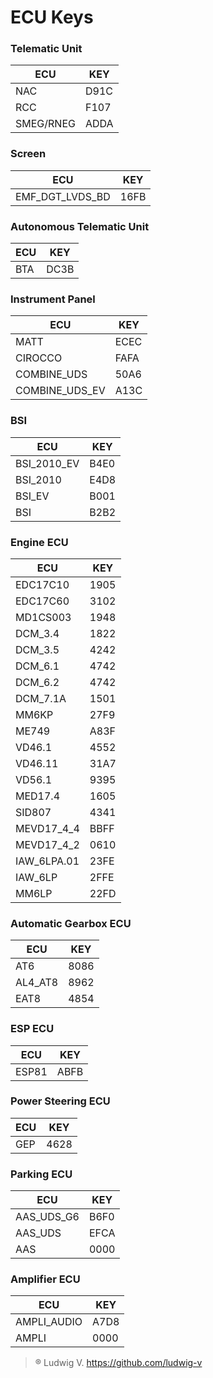 # ECU Keys

### Telematic Unit
| ECU | KEY |
|--|--|
| NAC | D91C |
| RCC | F107 |
| SMEG/RNEG | ADDA |

### Screen
| ECU | KEY |
|--|--|
| EMF_DGT_LVDS_BD | 16FB |

### Autonomous Telematic Unit
| ECU | KEY |
|--|--|
| BTA | DC3B |

### Instrument Panel
| ECU | KEY |
|--|--|
| MATT | ECEC |
| CIROCCO | FAFA |
| COMBINE_UDS | 50A6 |
| COMBINE_UDS_EV | A13C |

### BSI
| ECU | KEY |
|--|--|
| BSI_2010_EV | B4E0 |
| BSI_2010 | E4D8 |
| BSI_EV | B001 |
| BSI | B2B2 |

### Engine ECU
| ECU | KEY |
|--|--|
| EDC17C10 | 1905 |
| EDC17C60 | 3102 |
| MD1CS003 | 1948 |
| DCM_3.4 | 1822 |
| DCM_3.5 | 4242 |
| DCM_6.1 | 4742 |
| DCM_6.2 | 4742 |
| DCM_7.1A | 1501 |
| MM6KP | 27F9 |
| ME749 | A83F |
| VD46.1 | 4552 |
| VD46.11 | 31A7 |
| VD56.1 | 9395 |
| MED17.4 | 1605 |
| SID807 | 4341 |
| MEVD17_4_4 | BBFF |
| MEVD17_4_2 | 0610 |
| IAW_6LPA.01 | 23FE |
| IAW_6LP | 2FFE |
| MM6LP | 22FD |

### Automatic Gearbox ECU
| ECU | KEY |
|--|--|
| AT6 | 8086 |
| AL4_AT8 | 8962 |
| EAT8 | 4854 |

### ESP ECU
| ECU | KEY |
|--|--|
| ESP81 | ABFB |

### Power Steering ECU
| ECU | KEY |
|--|--|
| GEP | 4628 |

### Parking ECU
| ECU | KEY |
|--|--|
| AAS_UDS_G6 | B6F0 |
| AAS_UDS | EFCA |
| AAS | 0000 |

### Amplifier ECU
| ECU | KEY |
|--|--|
| AMPLI_AUDIO | A7D8 |
| AMPLI | 0000 |

> ® Ludwig V. <https://github.com/ludwig-v>
